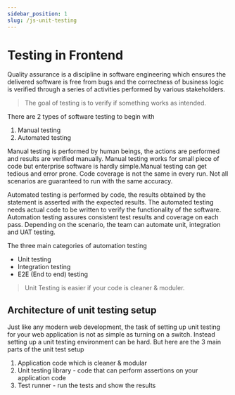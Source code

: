 ```yaml
---
sidebar_position: 1
slug: /js-unit-testing
---
```


# Testing in Frontend

Quality assurance is a discipline in software engineering which ensures the delivered software is free from bugs and the correctness of business logic is verified through a series of activities performed by various stakeholders.

> The goal of testing is to verify if something works as intended.

There are 2 types of software testing to begin with

1. Manual testing
2. Automated testing

Manual testing is performed by human beings, the actions are performed and results are verified manually. Manual testing works for small piece of code but enterprise software is hardly simple.Manual testing can get tedious and error prone. Code coverage is not the same in every run. Not all scenarios are guaranteed to run with the same accuracy.

Automated testing is performed by code, the results obtained by the statement is asserted with the expected results. The automated testing needs actual code to be written to verify the functionality of the software. Automation testing assures consistent test results and coverage on each pass. Depending on the scenario, the team can automate unit, integration and UAT testing.

The three main categories of automation testing

- Unit testing
- Integration testing
- E2E (End to end) testing

> Unit Testing is easier if your code is cleaner & moduler.

## Architecture of unit testing setup

Just like any modern web development, the task of setting up unit testing for your web application is not as simple as turning on a switch. Instead setting up a unit testing environment can be hard. But here are the 3 main parts of the unit test setup


1. Application code which is cleaner & modular
2. Unit testing library - code that can perform assertions on your application code
3. Test runner - run the tests and show the results

